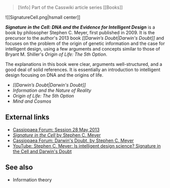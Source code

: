 > [!info] Part of the Casswiki article series [[Books]]

![[SignatureCell.png|hsmall center]]


_**Signature in the Cell: DNA and the Evidence for Intelligent Design**_ is a book by philosopher Stephen C. Meyer, first published in 2009. It is the precursor to the author's 2013 book _[[Darwin’s Doubt|Darwin's Doubt]]_ and focuses on the problem of the origin of genetic information and the case for intelligent design, using a few arguments and concepts similar to those of Bryant M. Shiller's _Origin of Life: The 5th Option_.

The explanations in this book were clear, arguments well-structured, and a good deal of solid references. It is essentially an introduction to intelligent design focusing on DNA and the origins of life.

*   _[[Darwin’s Doubt|Darwin's Doubt]]_
*   _Information and the Nature of Reality_
*   _Origin of Life: The 5th Option_
*   _Mind and Cosmos_

External links
--------------

*   [Cassiopaea Forum: Session 28 May 2013](https://cassiopaea.org/forum/index.php/topic,31445.0.html)
*   [_Signature in the Cell_ by Stephen C. Meyer](http://www.signatureinthecell.com/)
*   [Cassiopaea Forum: Darwin's Doubt, by Stephen C. Meyer](https://cassiopaea.org/forum/index.php/topic,31729.0.html)
*   [YouTube: Stephen C. Meyer: Is intelligent design science? Signature in the Cell and Darwin's Doubt](https://www.youtube.com/watch?v=_6xRGtJHC1E)

See also
--------

*   Information theory